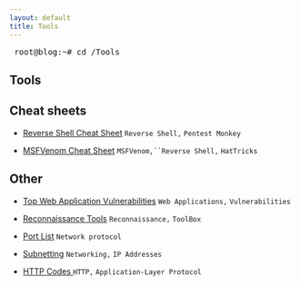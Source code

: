 ```yaml
---
layout: default
title: Tools
---
```

<pre> root@blog:~# cd /Tools </pre>  
## **Tools**

**Cheat sheets**
---
- [Reverse Shell Cheat Sheet](https://isaac-ken.github.io/posts/Tools/Reverse_Shell_Cheat_Sheet.html) `Reverse Shell,` `Pentest Monkey`

- [MSFVenom Cheat Sheet](https://isaac-ken.github.io/posts/Tools/MSFVenomCheatSheet.html) `MSFVenom,``Reverse Shell,` `HatTricks`


**Other**
---
- [Top Web Application Vulnerabilities](https://isaac-ken.github.io/posts/Tools/Top_Vulnerabilities.html) `Web Applications,` `Vulnerabilities`

- [Reconnaissance Tools](https://isaac-ken.github.io/posts/Tools/Recon.html) `Reconnaissance,` `ToolBox`

- [Port List](https://isaac-ken.github.io/posts/Tools/Ports.html) `Network protocol` 

- [Subnetting](https://isaac-ken.github.io/posts/Tools/Subnets.html) `Networking,` `IP Addresses`

- [HTTP Codes ](https://isaac-ken.github.io/posts/Tools/Http_Response.html) `HTTP,` `Application-Layer Protocol`


